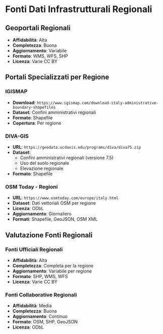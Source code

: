 # Fonti Dati Infrastrutturali Regionali

## Geoportali Regionali
- **Affidabilità**: Alta
- **Completezza**: Buona
- **Aggiornamento**: Variabile
- **Formato**: WMS, WFS, SHP
- **Licenza**: Varie CC BY

## Portali Specializzati per Regione

### IGISMAP
- **Download**: `https://www.igismap.com/download-italy-administrative-boundary-shapefiles`
- **Dataset**: Confini amministrativi regionali
- **Formato**: Shapefile
- **Copertura**: Per regione

### DIVA-GIS
- **URL**: `https://geodata.ucdavis.edu/programs/diva/diva75.zip`
- **Dataset**: 
  - Confini amministrativi regionali (versione 7.5)
  - Uso del suolo regionale
  - Elevazione regionale
- **Formato**: Shapefile

### OSM Today - Regioni
- **URL**: `https://www.osmtoday.com/europe/italy.html`
- **Dataset**: Dati vettoriali OSM per regione
- **Licenza**: ODbL
- **Aggiornamento**: Giornaliero
- **Formati**: Shapefile, GeoJSON, OSM XML


## Valutazione Fonti Regionali

### Fonti Ufficiali Regionali
- **Affidabilità**: Alta
- **Completezza**: Completa per la regione
- **Aggiornamento**: Variabile per regione
- **Formato**: SHP, WMS, WFS
- **Licenza**: Varie CC BY

### Fonti Collaborative Regionali
- **Affidabilità**: Media
- **Completezza**: Buona
- **Aggiornamento**: Continuo
- **Formato**: OSM, SHP, GeoJSON
- **Licenza**: ODbL
